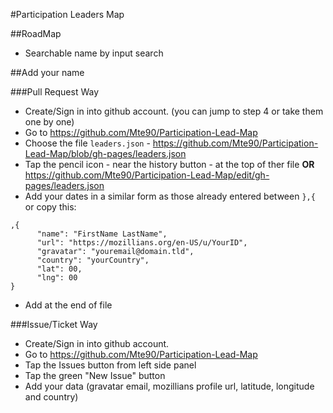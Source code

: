 #Participation Leaders Map

##RoadMap

* Searchable name by input search

##Add your name

###Pull Request Way

* Create/Sign in into github account. (you can jump to step 4 or take them one by one)
* Go to https://github.com/Mte90/Participation-Lead-Map
* Choose the file `leaders.json` - https://github.com/Mte90/Participation-Lead-Map/blob/gh-pages/leaders.json 
* Tap the pencil icon - near the history button - at the top of ther file **OR** https://github.com/Mte90/Participation-Lead-Map/edit/gh-pages/leaders.json 
* Add your dates in a similar form as those already entered between `},{` or copy this:  
```            
,{
      "name": "FirstName LastName", 
      "url": "https://mozillians.org/en-US/u/YourID",
      "gravatar": "youremail@domain.tld",
      "country": "yourCountry",
      "lat": 00,
      "lng": 00
}
```
* Add at the end of file

###Issue/Ticket Way

* Create/Sign in into github account. 
* Go to https://github.com/Mte90/Participation-Lead-Map 
* Tap the Issues button from left side panel
* Tap the green "New Issue" button
* Add your data (gravatar email, mozillians profile url, latitude, longitude and country)
